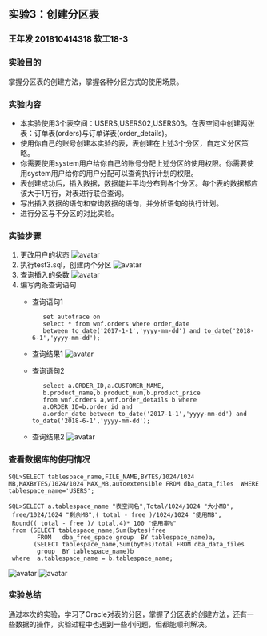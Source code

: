 ## 实验3：创建分区表
### 王年发    201810414318     软工18-3

### 实验目的
掌握分区表的创建方法，掌握各种分区方式的使用场景。
### 实验内容
- 本实验使用3个表空间：USERS,USERS02,USERS03。在表空间中创建两张表：订单表(orders)与订单详表(order_details)。
- 使用你自己的账号创建本实验的表，表创建在上述3个分区，自定义分区策略。
- 你需要使用system用户给你自己的账号分配上述分区的使用权限。你需要使用system用户给你的用户分配可以查询执行计划的权限。
- 表创建成功后，插入数据，数据能并平均分布到各个分区。每个表的数据都应该大于1万行，对表进行联合查询。
- 写出插入数据的语句和查询数据的语句，并分析语句的执行计划。
- 进行分区与不分区的对比实验。

### 实验步骤

1. 更改用户的状态
   ![avatar](/1.png)
2. 执行test3.sql，创建两个分区
   ![avatar](/2.png)
3. 查询插入的条数
   ![avatar](/3.png)
4. 编写两条查询语句
   - 查询语句1
     ```
        set autotrace on
        select * from wnf.orders where order_date
        between to_date('2017-1-1','yyyy-mm-dd') and to_date('2018-6-1','yyyy-mm-dd');
     ```
    - 查询结果1
     ![avatar](/4.png)

   - 查询语句2
     ```
        select a.ORDER_ID,a.CUSTOMER_NAME,
        b.product_name,b.product_num,b.product_price
        from wnf.orders a,wnf.order_details b where
        a.ORDER_ID=b.order_id and
        a.order_date between to_date('2017-1-1','yyyy-mm-dd') and to_date('2018-6-1','yyyy-mm-dd');
     ```
    - 查询结果2
     ![avatar](/5.png)
### 查看数据库的使用情况
```
SQL>SELECT tablespace_name,FILE_NAME,BYTES/1024/1024 MB,MAXBYTES/1024/1024 MAX_MB,autoextensible FROM dba_data_files  WHERE  tablespace_name='USERS';

SQL>SELECT a.tablespace_name "表空间名",Total/1024/1024 "大小MB",
 free/1024/1024 "剩余MB",( total - free )/1024/1024 "使用MB",
 Round(( total - free )/ total,4)* 100 "使用率%"
 from (SELECT tablespace_name,Sum(bytes)free
        FROM   dba_free_space group  BY tablespace_name)a,
       (SELECT tablespace_name,Sum(bytes)total FROM dba_data_files
        group  BY tablespace_name)b
 where  a.tablespace_name = b.tablespace_name;
```
![avatar](/6.png)
![avatar](/7.png)

### 实验总结
通过本次的实验，学习了Oracle对表的分区，掌握了分区表的创建方法，还有一些数据的操作，实验过程中也遇到一些小问题，但都能顺利解决。